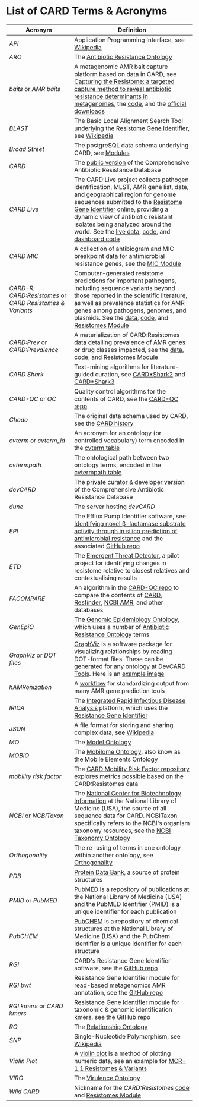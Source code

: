 # List of CARD Terms & Acronyms

| Acronym | Definition |
|-----|-----|
| *API* | Application Programming Interface, see [Wikipedia](https://en.wikipedia.org/wiki/API) |
| *ARO* | The [Antibiotic Resistance Ontology](/ontologies/antibiotic_resistance_ontology.md) |
| *baits* or *AMR baits* | A metagenomic AMR bait capture platform based on data in CARD, see [Capturing the Resistome: a targeted capture method to reveal antibiotic resistance determinants in metagenomes](https://pubmed.ncbi.nlm.nih.gov/31611361/), the [code](https://devcard.mcmaster.ca:8888/balcock/amr-baits), and the [official downloads](https://card.mcmaster.ca/download) |
| *BLAST* | The Basic Local Alignment Search Tool underlying the [Resistome Gene Identifier](https://github.com/arpcard/rgi), see [Wikipedia](https://en.wikipedia.org/wiki/BLAST_(biotechnology)) |
| *Broad Street* | The postgreSQL data schema underlying CARD, see [Modules](/database_modules/README.md) |
| *CARD* | The [public version](http://card.mcmaster.ca) of the Comprehensive Antibiotic Resistance Database |
| *CARD Live* | The CARD:Live project collects pathogen identification, MLST, AMR gene list, date, and geographical region for genome sequences submitted to the [Resistome Gene Identifier](https://github.com/arpcard/rgi) online, providing a dynamic view of antibiotic resistant isolates being analyzed around the world. See the [live data](https://card.mcmaster.ca/live), [code](https://card.mcmaster.ca/live), and [dashboard code](https://github.com/arpcard/card-live-dashboard) |
| *CARD MIC* | A collection of antibiogram and MIC breakpoint data for antimicrobial resistance genes, see the [MIC Module](/database_modules/mic_module.md) |
| *CARD-R*, *CARD:Resistomes* or *CARD Resistomes & Variants* | Computer-generated resistome predictions for important pathogens, including sequence variants beyond those reported in the scientific literature, as well as prevalence statistics for AMR genes among pathogens, genomes, and plasmids. See the [data](https://dune.mcmaster.ca/resistomes), [code](https://devcard.mcmaster.ca:8888/balcock/resistomes), and [Resistomes Module](/database_modules/resistomes_module.md) |
| *CARD:Prev* or *CARD:Prevalence* | A materialization of CARD:Resistomes data detailing prevalence of AMR genes or drug classes impacted, see the [data](https://dune.mcmaster.ca/prevalence), [code](https://devcard.mcmaster.ca:8888/balcock/resistomes), and [Resistomes Module](/database_modules/resistomes_module.md)  |
| *CARD Shark*  | Text-mining algorithms for literature-guided curation, see [CARD*Shark2](https://devcard.mcmaster.ca:8888/sharmaan/CARDshark2) and [CARD*Shark3](https://devcard.mcmaster.ca:8888/arman/cardshark3) |
| *CARD-QC* or *QC* | Quality control algorithms for the contents of CARD, see the [CARD-QC repo](https://devcard.mcmaster.ca:8888/amcarthur/CARD-QC) |
| *Chado* | The original data schema used by CARD, see the [CARD history](/README.md) |
| *cvterm* or *cvterm_id* | An acronym for an ontology (or controlled vocabulary) term encoded in the [cvterm table](https://devcard.mcmaster.ca:8888/root/broadstreet/-/blob/master/database_modules/controlled_vocabulary_module.md#cvterm-table) |
| *cvtermpath* | The ontological path between two ontology terms, encoded in the [cvtermpath table](https://devcard.mcmaster.ca:8888/root/broadstreet/-/blob/master/database_modules/controlled_vocabulary_module.md#cvtermpath-table-a-materialization) |
| *devCARD* | The [private curator & developer version](http://dune.mcmaster.ca) of the Comprehensive Antibiotic Resistance Database |
| *dune* | The server hosting *devCARD* |
| *EPI* | The Efflux Pump Identifier software, see [Identifying novel β-lactamase substrate activity through in silico prediction of antimicrobial resistance](https://pubmed.ncbi.nlm.nih.gov/33416461/) and the associated [GitHub repo](https://github.com/karatsang/rulesbased_logisticregression) |
| *ETD* | The [Emergent Threat Detector](https://github.com/fmaguire/evolving_threat_detector), a pilot project for identifying changes in resistome relative to closest relatives and contextualising results |
| *FACOMPARE* | An algorithm in the [CARD-QC repo](https://devcard.mcmaster.ca:8888/amcarthur/CARD-QC/-/tree/master/facompare) to compare the contents of [CARD](http://card.mcmaster), [Resfinder](https://cge.cbs.dtu.dk/services/ResFinder/), [NCBI AMR](https://www.ncbi.nlm.nih.gov/bioproject/PRJNA313047), and other databases | 
| *GenEpiO* | The [Genomic Epidemiology Ontology](https://genepio.org), which uses a number of [Antibiotic Resistance Ontology](/ontologies/antibiotic_resistance_ontology.md) terms |
| *GraphViz* or *DOT files* | [GraphViz](https://www.graphviz.org) is a software package for visualizing relationships by reading DOT-format files. These can be generated for any ontology at [DevCARD Tools](https://dune.mcmaster.ca/tools/generatejson). Here is an [example image](/img/CTX-M-15.jpg) |
| *hAMRonization* | A [workflow](https://github.com/pha4ge/hAMRonization_workflow) for standardizing output from many AMR gene prediction tools |
| *IRIDA* | The [Integrated Rapid Infectious Disease Analysis](https://irida.ca) platform, which uses the [Resistance Gene Identifier](https://github.com/arpcard/rgi) |
| *JSON* | A file format for storing and sharing complex data, see [Wikipedia](https://en.wikipedia.org/wiki/JSON) |
| *MO* | The [Model Ontology](/ontologies/model_ontology.md) |
| *MOBIO* | The [Mobilome Ontology](/ontologies/mobile_elements_ontology.md), also know as the Mobile Elements Ontology |
| *mobility risk factor* | The [CARD Mobility Risk Factor repository](https://devcard.mcmaster.ca:8888/amcarthur/card-mobility-risk-factor) explores metrics possible based on the CARD:Resistomes data |
| *NCBI* or *NCBITaxon* | The [National Center for Biotechnology Information](https://www.ncbi.nlm.nih.gov) at the National Library of Medicine (USA), the source of all sequence data for CARD. NCBITaxon specifically refers to the NCBI's organism taxonomy resources, see the [NCBI Taxonomy Ontology](/ontologies/ncbi_taxonomy_ontology.md) |
| *Orthogonality* | The re-using of terms in one ontology within another ontology, see [Orthogonality](/ontologies/orthogonality.md) |
| *PDB* | [Protein Data Bank](https://www.rcsb.org), a source of protein structures |
| *PMID* or *PubMED* | [PubMED](https://pubmed.ncbi.nlm.nih.gov) is a repository of publications at the National Library of Medicine (USA) and the PubMED Identifier (PMID) is a unique identifier for each publication |
| *PubCHEM* | [PubCHEM](https://pubchem.ncbi.nlm.nih.gov) is a repository of chemical structures at the National Library of Medicine (USA) and the PubChem Identifier is a unique identifier for each structure |
| *RGI* | CARD's Resistance Gene Identifier software, see the [GitHub repo](https://github.com/arpcard/rgi) |
| *RGI bwt* | Resistance Gene Identifier module for read-based metagenomics AMR annotation, see the [GitHub repo](https://github.com/arpcard/rgi) |
| *RGI kmers* or *CARD kmers* | Resistance Gene Identifier module for taxonomic & genomic identification kmers, see the [GitHub repo](https://github.com/arpcard/rgi) |
| *RO* | The [Relationship Ontology](/ontologies/relationship_ontology.md) |
| *SNP* | Single-Nucleotide Polymorphism, see [Wikipedia](https://en.wikipedia.org/wiki/Single-nucleotide_polymorphism) |
| *Violin Plot* | A [violin plot](https://en.wikipedia.org/wiki/Violin_plot) is a method of plotting numeric data, see an example for [MCR-1.1 Resistomes & Variants](https://dune.mcmaster.ca/prevalence/2203) |
| *VIRO* | The [Virulence Ontology](/ontologies/virulence_ontology.md) |
| *Wild CARD* | Nickname for the *CARD:Resistomes* [code](https://devcard.mcmaster.ca:8888/balcock/resistomes) and [Resistomes Module](/database_modules/resistomes_module.md) |
